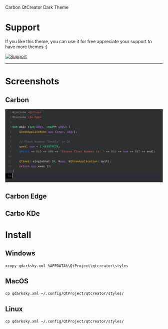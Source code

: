 Carbon QtCreator Dark Theme

# Support
If you like this theme, you can use it for free appreciate your support to have more themes :)

<a href="https://www.buymeacoffee.com/foxoman" rel="Support">![Support](https://www.buymeacoffee.com/assets/img/custom_images/black_img.png)</a>

* * *
# Screenshots
## Carbon
![C++](https://raw.githubusercontent.com/foxoman/qDarkSky/master/qDarksky.png)


## Carbon Edge

## Carbo KDe


# Install

## Windows
`xcopy qdarksky.xml %APPDATA%\QtProject\qtcreator\styles`

## MacOS
`cp qdarksky.xml ~/.config/QtProject/qtcreator/styles/`

## Linux
`cp qdarksky.xml ~/.config/QtProject/qtcreator/styles/`

